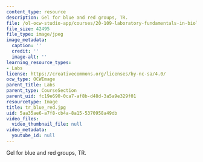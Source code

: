 ```yaml
---
content_type: resource
description: Gel for blue and red groups, TR.
file: /ol-ocw-studio-app/courses/20-109-laboratory-fundamentals-in-biological-engineering-fall-2007/5aa35ae6a7f8cb4a8a155370958a49db_tr_blue_red.jpg
file_size: 42495
file_type: image/jpeg
image_metadata:
  caption: ''
  credit: ''
  image-alt: ''
learning_resource_types:
- Labs
license: https://creativecommons.org/licenses/by-nc-sa/4.0/
ocw_type: OCWImage
parent_title: Labs
parent_type: CourseSection
parent_uid: fc19e690-0ca7-af8b-d48d-3a5a9e329f01
resourcetype: Image
title: tr_blue_red.jpg
uid: 5aa35ae6-a7f8-cb4a-8a15-5370958a49db
video_files:
  video_thumbnail_file: null
video_metadata:
  youtube_id: null
---
```

Gel for blue and red groups, TR.